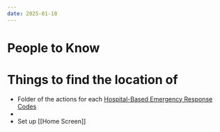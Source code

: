 ```yaml
---
date: 2025-01-18
---
```

# People to Know
# Things to find the location of
- Folder of the actions for each [Hospital-Based Emergency Response Codes](00%20Reference/Other%20Reference/Hospital-Based%20Emergency%20Response%20Codes.md)
-
- Set up [[Home Screen]]